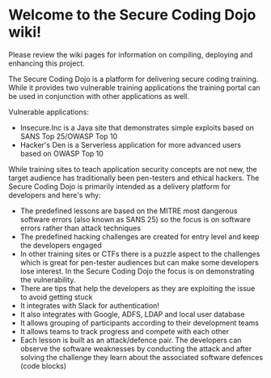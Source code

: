 # Welcome to the Secure Coding Dojo wiki!

Please review the wiki pages for information on compiling, deploying and enhancing this project.

The Secure Coding Dojo is a platform for delivering secure coding training. While it provides two vulnerable training applications the training portal can be used in conjunction with other applications as well. 

Vulnerable applications:
- Insecure.Inc is a Java site that demonstrates simple exploits based on SANS Top 25/OWASP Top 10 
- Hacker's Den is a Serverless application for more advanced users based on OWASP Top 10

While training sites to teach application security concepts are not new, the target audience has traditionally been pen-testers and ethical hackers. The Secure Coding Dojo is primarily intended as a delivery platform for developers and here's why:

* The predefined lessons are based on the MITRE most dangerous software errors (also known as SANS 25) so the focus is on software errors rather than attack techniques
* The predefined hacking challenges are created for entry level and keep the developers engaged
* In other training sites or CTFs there is a puzzle aspect to the challenges which is great for pen-tester audiences but can make some developers lose interest. In the Secure Coding Dojo the focus is on demonstrating the vulnerability.
* There are tips that help the developers as they are exploiting the issue to avoid getting stuck
* It integrates with Slack for authentication!
* It also integrates with Google, ADFS, LDAP and local user database
* It allows grouping of participants according to their development teams
* It allows teams to track progress and compete with each other
* Each lesson is built as an attack/defence pair. The developers can observe the software weaknesses by conducting the attack and after solving the challenge they learn about the associated software defences (code blocks)
